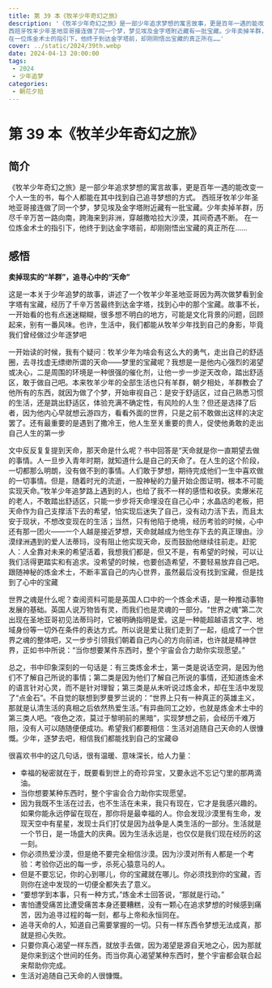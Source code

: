 ```yaml
---
title: 第 39 本《牧羊少年奇幻之旅》
description: '《牧羊少年奇幻之旅》是一部少年追求梦想的寓言故事，更是百年一遇的能改变一个人一生的书，每个人都能在其中找到自己追寻梦想的方式。
西班牙牧羊少年圣地亚哥接连做了同一个梦，梦见埃及金字塔附近藏有一批宝藏。少年卖掉羊群，历尽千辛万苦一路向南，跨海来到非洲，穿越撒哈拉大沙漠，其间奇遇不断。
在一位炼金术士的指引下，他终于到达金字塔前，却刚刚悟出宝藏的真正所在……'
cover: ../static/2024/39th.webp
date: 2024-04-13 20:00:00
tags:
 - 2024
 - 少年追梦
categories:
 - 朝花夕拾
---
```


# 第 39 本《牧羊少年奇幻之旅》

## 简介
《牧羊少年奇幻之旅》是一部少年追求梦想的寓言故事，更是百年一遇的能改变一个人一生的书，每个人都能在其中找到自己追寻梦想的方式。
西班牙牧羊少年圣地亚哥接连做了同一个梦，梦见埃及金字塔附近藏有一批宝藏。少年卖掉羊群，历尽千辛万苦一路向南，跨海来到非洲，穿越撒哈拉大沙漠，其间奇遇不断。
在一位炼金术士的指引下，他终于到达金字塔前，却刚刚悟出宝藏的真正所在……

## 感悟
**卖掉现实的“羊群”，追寻心中的“天命”**

这是一本关于少年追梦的故事，讲述了一个牧羊少年圣地亚哥因为两次做梦看到金字塔有宝藏，经历了千辛万苦最终到达金字塔，找到心中的那个宝藏。故事不长，一开始看的也有点迷迷糊糊，很多想不明白的地方，可能是文化背景的问题，回顾起来，别有一番风味。也许，生活中，我们都能从牧羊少年找到自己的身影，毕竟我们曾经做过少年逐梦吧

一开始读的时候，我有个疑问：牧羊少年为啥会有这么大的勇气，走出自己的舒适圈，去寻找虚无缥缈所谓的天命——梦里的宝藏呢？我想是一是他内心强烈的渴望或决心，二是周围的环境是一种很强的催化剂，让他一步一步逆天改命，踏出舒适区，敢于做自己吧。本来牧羊少年的全部生活也只有羊群，朝夕相处，羊群教会了他所有的东西，就因为做了个梦，开始审视自己：是安于舒适区，过自己熟悉习惯的生活，还是跳出舒适区，体验充满不确定性，有风险的人生？但还是选择了后者，因为他内心早就想云游四方，看看外面的世界，只是之前不敢做出这样的决定罢了。还有最重要的是遇到了撒冷王，他人生至关重要的贵人，促使他勇敢的走出自己人生的第一步

文中反反复复提到天命，那天命是什么呢？书中回答是“天命就是你一直期望去做的事情。人一旦步入青年时期，就知道什么是自己的天命了。在人生的这个阶段，一切都那么明朗，没有做不到的事情。人们敢于梦想，期待完成他们一生中喜欢做的一切事情。但是，随着时光的流逝，一股神秘的力量开始企图证明，根本不可能实现天命。”牧羊少年追梦路上遇到的人，也给了我不一样的感悟和收获。卖爆米花的老人，不敢踏出舒适区，只能一步步将天命埋没在自己心中；水晶店的老板，把天命作为自己支撑活下去的希望，怕实现后迷失了自己，没有动力活下去，而且太安于现状，不想改变现在的生活；当然，只有他陷于绝境，经历考验的时候，心中还有那一团火——一个人越是接近梦想，天命就越成为他生存下去的真正理由。沙漠绿洲遇到的爱人法蒂玛，没有阻止他实现天命，反而鼓励他继续往前走。赶驼人：人全靠对未来的希望活着，我想我们都是，但又不是，有希望的时候，可以让我们活得更踏实和有追求。没希望的时候，也要创造希望，不要轻易放弃自己吧。跟随神秘的炼金术士，不断丰富自己的内心世界，虽然最后没有找到宝藏，但是找到了心中的宝藏

世界之魂是什么呢？查阅资料可能是英国人口中的一个炼金术语，是一种推动事物发展的基础。英国人说万物皆有灵，而我们也是灵魂的一部分。“世界之魂”第二次出现在圣地亚哥初见法蒂玛时，它被明确指明是爱。这是一种能超越语言文字、地域身份等一切外在条件的表达方式。所以说是爱让我们走到了一起，组成了一个世界之魂的整体吧，又一步步引领我们朝着自己内心的方向前进，也许就是精神世界，正如书中所说：“当你想要某件东西时，整个宇宙会合力助你实现愿望。”

总之，书中印象深刻的一句话是：有三类炼金术士，第一类是说话空洞，是因为他们不了解自己所说的事情；第二类是因为他们了解自己所说的事情，还知道炼金术的语言针对心灵，而不是针对理智；第三类是从未听说过炼金术，却在生活中发现了“点金石”。不自觉的联想到罗曼罗兰说的：“世界上只有一种真正的英雄主义，那就是认清生活的真相之后依然热爱生活。”有异曲同工之妙，也就是炼金术士中的第三类人吧。“夜色之浓，莫过于黎明前的黑暗”，实现梦想之前，会经历千难万阻，没有人可以随随便便成功。希望我们都要相信：生活对追随自己天命的人很慷慨。少年，逐梦去吧，相信我们都能找到自己的宝藏😄

很喜欢书中的这几句话，很有温暖、意味深长，给人力量：
- 幸福的秘密就在于，既要看到世上的奇珍异宝，又要永远不忘记勺里的那两滴油。
- 当你想要某种东西时，整个宇宙会合力助你实现愿望。
- 因为我既不生活在过去，也不生活在未来，我只有现在，它才是我感兴趣的。如果你能永远停留在现在，那你将是最幸福的人。你会发现沙漠里有生命，发现天空中有星星，发现士兵们打仗是因为战争是人类生活的一部分。生活就是一个节日，是一场盛大的庆典。因为生活永远是，也仅仅是我们现在经历的这一刻。
- 你必须热爱沙漠，但是绝不要完全相信沙漠。因为沙漠对所有人都是一个考验：考验你迈出的每一步，杀死心猿意马的人。
- 但是不要忘记，你的心到哪儿，你的宝藏就在哪儿。你必须找到你的宝藏，否则你在途中发现的一切便全都失去了意义。
- “要想学到本事，只有一种方式，”炼金术士回答说，“那就是行动。”
- 害怕遭受痛苦比遭受痛苦本身还要糟糕，没有一颗心在追求梦想的时候感到痛苦，因为追寻过程的每一刻，都与上帝和永恒同在。
- 追寻天命的人，知道自己需要掌握的一切。只有一样东西令梦想无法成真，那就是担心失败。
- 只要你真心渴望一样东西，就放手去做，因为渴望是源自天地之心，因为那就是你来到这个世间的任务。而当你真心渴望某种东西时，整个宇宙都会联合起来帮助你完成。
- 生活对追随自己天命的人很慷慨。
